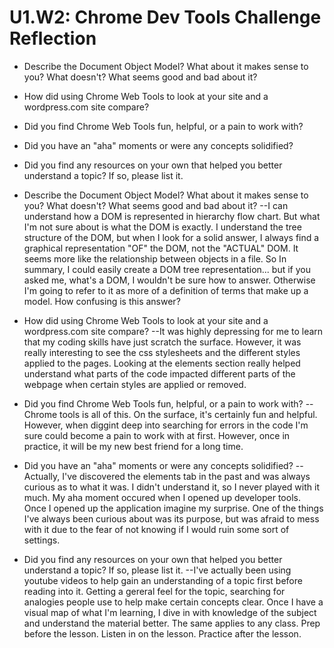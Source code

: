 # U1.W2: Chrome Dev Tools Challenge Reflection

* Describe the Document Object Model? What about it makes sense to you? What doesn't? What seems good and bad about it?
* How did using Chrome Web Tools to look at your site and a wordpress.com site compare?
* Did you find Chrome Web Tools fun, helpful, or a pain to work with?
* Did you have an "aha" moments or were any concepts solidified?
* Did you find any resources on your own that helped you better understand a topic? If so, please list it.


* Describe the Document Object Model? What about it makes sense to you? What doesn't? What seems good and bad about it?
--I can understand how a DOM is represented in hierarchy flow chart.  But what I'm not sure about is what the DOM is exactly.  I understand the tree structure of the DOM, but when I look for a solid answer, I always find a graphical representation "OF" the DOM, not the "ACTUAL" DOM.  It seems more like the relationship between objects in a file.  So In summary, I could easily create a DOM tree representation... but if you asked me, what's a DOM, I wouldn't be sure how to answer.  Otherwise I'm going to refer to it as more of a definition of terms that make up a model.  How confusing is this answer?

* How did using Chrome Web Tools to look at your site and a wordpress.com site compare?
--It was highly depressing for me to learn that my coding skills have just scratch the surface.  However, it was really interesting to see the css stylesheets and the different styles applied to the pages.  Looking at the elements section really helped understand what parts of the code impacted different parts of the webpage when certain styles are applied or removed.

* Did you find Chrome Web Tools fun, helpful, or a pain to work with?
--Chrome tools is all of this.  On the surface, it's certainly fun and helpful.  However, when diggint deep into searching for errors in the code I'm sure could become a pain to work with at first.  However, once in practice, it will be my new best friend for a long time.

* Did you have an "aha" moments or were any concepts solidified?
--Actually, I've discovered the elements tab in the past and was always curious as to what it was.  I didn't understand it, so I never played with it much.  My aha moment occured when I opened up developer tools.  Once I opened up the application imagine my surprise.  One of the things I've always been curious about was its purpose, but was afraid to mess with it due to the fear of not knowing if I would ruin some sort of settings.

* Did you find any resources on your own that helped you better understand a topic? If so, please list it.
--I've actually been using youtube videos to help gain an understanding of a topic first before reading into it.  Getting a gereral feel for the topic, searching for analogies people use to help make certain concepts clear.  Once I have a visual map of what I'm learning, I dive in with knowledge of the subject and understand the material better.  The same applies to any class.  Prep before the lesson.  Listen in on the lesson.  Practice after the lesson.
